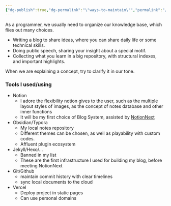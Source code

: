 ```yaml
---
{"dg-publish":true,"dg-permalink":"\"ways-to-maintain\"","permalink":"/\"ways-to-maintain\"/","created":"2024-06-15T20:29:22.371+08:00","updated":"2024-06-15T20:56:22.038+08:00"}
---
```



As a programmer, we usually need to organize our knowledge base, which flies out many choices.
- Writing a blog to share ideas, where you can share daily life or some technical skills.
- Doing public speech, sharing your insight about a special motif.
- Collecting what you learn in a big repository, with structural indexes, and important highlights. 

When we are explaining a concept, try to clarify it in our tone.

### Tools I used/using
- Notion
	- I adore the flexibility notion gives to the user, such as the multiple layout styles of images, as the concept of notes database and other inner functions
	- It will be my first choice of Blog System, assisted by [NotionNext](https://github.com/tangly1024/NotionNext)
- Obsidian/Typora
	- My local notes repository
	- Different themes can be chosen, as well as playability with custom codes.
	- Affluent plugin ecosystem
- Jekyll/Hexo/...
	- Banned in my list
	- These are the first infrastructure I used for building my blog, before meeting NotionNext
- Git/Github
	- maintain commit history with clear timelines
	- sync local documents to the cloud
- Vercel
	- Deploy project in static pages
	- Can use personal domains